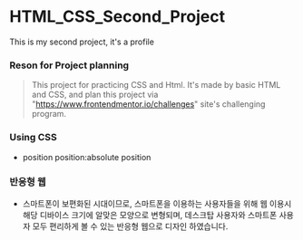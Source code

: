 # HTML_CSS_Second_Project
This is my second project, it's a profile 

### Reson for Project planning

>This project for practicing CSS and Html.
>It's made by basic HTML and CSS,
>and plan this project via "https://www.frontendmentor.io/challenges" site's challenging program.


### Using CSS
- position
position:absolute position

### 반응형 웹
- 스마트폰이 보편화된 시대이므로, 스마트폰을 이용하는 사용자들을 위해 웹 이용시
 해당 디바이스 크기에 알맞은 모양으로 변형되며, 데스크탑 사용자와 스마트폰
 사용자 모두 편리하게 볼 수 있는 반응형 웹으로 디자인 하였습니다.
